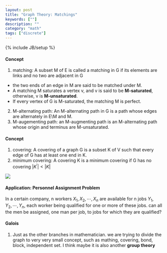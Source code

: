 ```yaml
---
layout: post
title: "Graph Theory: Matchings"
keywords: [""]
description: ""
category: "math"
tags: ["discrete"]
---
```

{% include JB/setup %}

#### Concept 
1. matching: A subset M of E is called a matching in G if its elements are links
   and no two are adjacent in G
- the two ends of an edge in M are said to be matched under M.
- A matching M saturates a vertex v, and v is said to be **M-saturated**,
  otherwise, v is **M-unsaturated**.
- If every vertex of G is M-saturated, the matching M is perfect.
2. M-alternating path: An M-alternating path in G is a path whose edges are
   alternately in E\M and M.
3. M-augementing path: an M-augmenting path is an M-alternating path whose
   origin and terminus are M-unsaturated.

#### Concept 
1. covering: A covering of a graph G is a subset K of V such that every edge of
   G has at least one end in K.
2. minimum covering: A covering K is a minimum covering if G has no covering
   $|K^{\prime}|<|K|$
<img src="{{IMAGE_PATH}}/math-discrete-graph-theory-matching-covering.png" />

#### Application: Personnel Assignment Problem
In a certain company, n workers $X_1,X_2,\cdots,X_n$ are available for n jobs
$Y_1,Y_2,\cdots,Y_n$, each worker being qualified for one or more of these jobs.
can all the men be assigned, one man per job, to jobs for which they are
qualified?


#### Galois
1. Just as the other branches in mathematician. we are trying to divide the
   graph to very very small concept, such as mathing, covering, bond, block,
   independent set. I think maybe it is also another **group theory**


